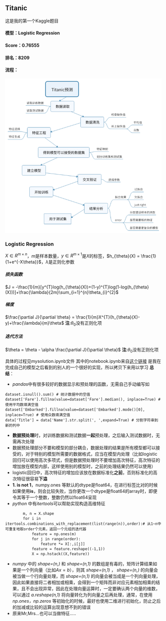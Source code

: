 ##  Titanic
这是我的第一个Kaggle题目
#### 模型：Logistic Regression
#### Score：0.76555
#### 排名：8209
#### 流程：
![](./流程tu.png)
### Logistic Regression

$X\in R^{m\times n}$，$m$是样本数量，$y\in R^{m\times1}$是$X$的标签，$h_{\theta}(X) = \frac{1}{1+e^{-X\theta}}$，$\lambda$是正则化参数
##### 损失函数
$J = -\frac{1}{m}[y^{T}log(h_{\theta}(X))+(1-y)^{T}log(1-log(h_{\theta}(X)))]+\frac{\lambda}{2m}\sum_{i=1}^{n}\theta_{i}^{2}$
##### 梯度
$\frac{\partial J}{\partial \theta} = \frac{1}{m}X^{T}(h_{\theta}(X)-y)+\frac{\lambda}{m}\theta$
**注**:$\theta_{0}$没有正则化项
##### 迭代方法
$\theta = \theta - \alpha \frac{\partial J}{\partial \theta}$
**注**:$\theta_{0}$没有正则化项

具体的过程见mysolution.ipynb文件
其中的notebook.ipynb来自[这个链接](https://www.kaggle.com/jotham91/titanic-code-2-may-18/code)
是我在完成自己的模型之后看到的别人的一个很好的实现，所以拷贝下来用以学习
**总结**：
* *pandas*中有很多较好的数据显示和预处理的函数，无需自己手动编写如
```
dataset.isnull().sum() # 统计数据中的空值
dataset['Fare'].fillna(value=dataset['Fare'].median(), inplace=True) # 使用平均数填满空值
dataset['Embarked'].fillna(value=dataset['Embarked'].mode()[0], inplace=True) # 使用众数填满空值
data['Title'] = data['Name'].str.split(', ',expand=True) # 分割字符串到新的列中
```
* **数据预处理**时，对训练数据和测试数据**一起**预处理，之后输入测试数据时，无需再次处理
* 数据预处理部分不要和模型的部分耦合，数据处理的结果是所有模型都可以接受的，对于特别的模型所需要的数据格式，应当在模型内处理（比如logistic回归可以使用高次多项式，但是数据预处理时不要增加高次特征，高次特征的增加放在模型内部，这样使用别的模型时，之前的处理结果仍然可以使用）
* logistic回归中，高次特征的增加应该放在数据标准化**之前**，否则标准化的高次特征很容易**下溢**
* **1. is not 1**，numpy.ones 等默认的dtype是float64，在进行标签比对的时候如果使用**is**，则会比较失败，当你更改一个dtype是float64的array时，即便令其等于一个整数，整数仍然以float64呈现
* *python* 中有*itertools*可以帮助实现构造高维特征
```
        m, n = X.shape
        for i in itertools.combinations_with_replacement(list(range(n)),order):# 从1~n中可重复地取order个元素，返回一个元组的迭代器
            feature = np.ones(m)
            for j in range(order):
                feature *= X[:,i[j]]
            feature = feature.reshape((-1,1))
            X = np.hstack((X,feature))
```
* *numpy* 中的 *shape=(n,)* 和 *shape=(n,1)* 的数组是有毒的，矩阵计算结果如果是一个列向量（比如$Ax=b$），则其 *shape=(n,1)* ， *shape=(n,)* 的向量会被当做一个行向量处理，而 *shape=(n,1)* 的向量会被当成是一个列向量处理，因此如果直接将二者相加或相乘，会得到一个矩阵而非对应元素相加相乘的结果，且不会出现异常，因此在处理向量运算时，一定要确认两个向量的维数，可以通过 *a.reshape(n,1)* 将向量转化为列向量之后再处理，通常，在使用 *np.ones，np.zeros* 等初始化的时候，最好也使用二维进行初始化，防止之后的加减或比较的运算出现意想不到的错误
* 原来Mr,Mrs...也可以当做特征.....
